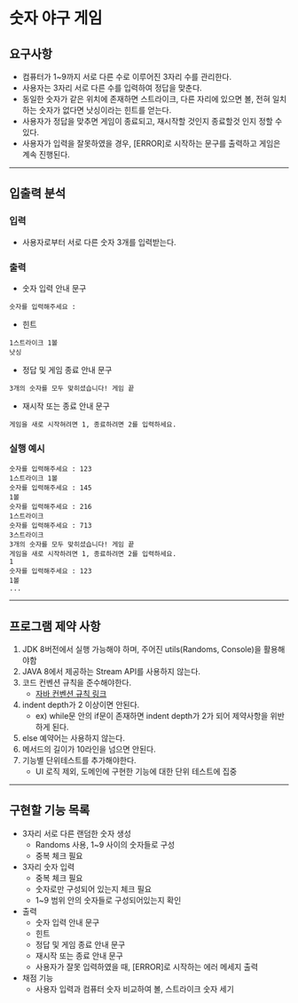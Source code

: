 # 숫자 야구 게임
## 요구사항
- 컴퓨터가 1~9까지 서로 다른 수로 이루어진 3자리 수를 관리한다.
- 사용자는 3자리 서로 다른 수를 입력하여 정답을 맞춘다.
- 동일한 숫자가 같은 위치에 존재하면 스트라이크, 다른 자리에 있으면 볼, 전혀 일치하는 숫자가 없다면 낫싱이라는 힌트를 얻는다.
- 사용자가 정답을 맞추면 게임이 종료되고, 재시작할 것인지 종료할것 인지 정할 수 있다.
- 사용자가 입력을 잘못하였을 경우, [ERROR]로 시작하는 문구를 출력하고 게임은 계속 진행된다.
---
## 입출력 분석
### 입력
- 사용자로부터 서로 다른 숫자 3개를 입력받는다.
### 출력
- 숫자 입력 안내 문구
```
숫자를 입력해주세요 :
```
- 힌트
```
1스트라이크 1볼
낫싱
```
- 정답 및 게임 종료 안내 문구
```
3개의 숫자를 모두 맞히셨습니다! 게임 끝
```
- 재시작 또는 종료 안내 문구
```
게임을 새로 시작혀려면 1, 종료하려면 2를 입력하세요.
```
### 실행 예시
```
숫자를 입력해주세요 : 123
1스트라이크 1볼
숫자를 입력해주세요 : 145
1볼
숫자를 입력해주세요 : 216
1스트라이크
숫자를 입력해주세요 : 713
3스트라이크
3개의 숫자를 모두 맞히셨습니다! 게임 끝
게임을 새로 시작하려면 1, 종료하려면 2를 입력하세요.
1
숫자를 입력해주세요 : 123
1볼
...
```
---
## 프로그램 제약 사항
1. JDK 8버전에서 실행 가능해야 하며, 주어진 utils(Randoms, Console)을 활용해야함
2. JAVA 8에서 제공하는 Stream API를 사용하지 않는다.
3. 코드 컨벤션 규칙을 준수해야한다.
    - [자바 컨벤션 규칙 링크](https://naver.github.io/hackday-conventions-java/)
4. indent depth가 2 이상이면 안된다.
    - ex) while문 안의 if문이 존재하면 indent depth가 2가 되어 제약사항을 위반하게 된다.
5. else 예약어는 사용하지 않는다.
6. 메서드의 길이가 10라인을 넘으면 안된다.
7. 기능별 단위테스트를 추가해야한다.
    - UI 로직 제외, 도메인에 구현한 기능에 대한 단위 테스트에 집중

---

## 구현할 기능 목록
- 3자리 서로 다른 랜덤한 숫자 생성
    - Randoms 사용, 1~9 사이의 숫자들로 구성
    - 중복 체크 필요
- 3자리 숫자 입력
    - 중복 체크 필요
    - 숫자로만 구성되어 있는지 체크 필요
    - 1~9 범위 안의 숫자들로 구성되어있는지 확인
- 출력
    - 숫자 입력 안내 문구
    - 힌트
    - 정답 및 게임 종료 안내 문구
    - 재시작 또는 종료 안내 문구
    - 사용자가 잘못 입력하였을 때, [ERROR]로 시작하는 에러 메세지 출력
- 채점 기능
    - 사용자 입력과 컴퓨터 숫자 비교하여 볼, 스트라이크 숫자 세기